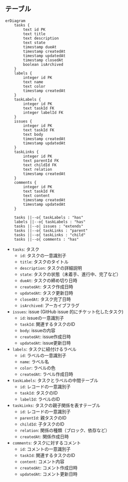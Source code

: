 ## テーブル

```mermaid
erDiagram
    tasks {
        text id PK
        text title
        text description
        text state
        timestamp dueAt
        timestamp createdAt
        timestamp updatedAt
        timestamp closedAt
        boolean isArchived
    }
    labels {
        integer id PK
        text name
        text color
        timestamp createdAt
    }
    taskLabels {
        integer id PK
        text taskId FK
        integer labelId FK
    }
    issues {
        integer id PK
        text taskId FK
        text body
        timestamp createdAt
        timestamp updatedAt
    }
    taskLinks {
        integer id PK
        text parentId FK
        text childId FK
        text relation
        timestamp createdAt
    }
    comments {
        integer id PK
        text taskId FK
        text content
        timestamp createdAt
        timestamp updatedAt
    }

    tasks ||--o{ taskLabels : "has"
    labels ||--o{ taskLabels : "has"
    tasks ||--o| issues : "extends"
    tasks ||--o{ taskLinks : "parent"
    tasks ||--o{ taskLinks : "child"
    tasks ||--o{ comments : "has"
```

- `tasks`: タスク
  - `id`: タスクの一意識別子
  - `title`: タスクのタイトル
  - `description`: タスクの詳細説明
  - `state`: タスクの状態（未着手、進行中、完了など）
  - `dueAt`: タスクの締め切り日時
  - `createdAt`: タスク作成日時
  - `updatedAt`: タスク更新日時
  - `closedAt`: タスク完了日時
  - `isArchived`: アーカイブフラグ
- `issues`: issue (GitHub issue 的にチケット化したタスク)
  - `id`: issueの一意識別子
  - `taskId`: 関連するタスクのID
  - `body`: issueの内容
  - `createdAt`: issue作成日時
  - `updatedAt`: issue更新日時
- `labels`: タスクに紐付けるラベル
  - `id`: ラベルの一意識別子
  - `name`: ラベル名
  - `color`: ラベルの色
  - `createdAt`: ラベル作成日時
- `taskLabels`: タスクとラベルの中間テーブル
  - `id`: レコードの一意識別子
  - `taskId`: タスクのID
  - `labelId`: ラベルのID
- `taskLinks`: タスクの親子関係を表すテーブル
  - `id`: レコードの一意識別子
  - `parentId`: 親タスクのID
  - `childId`: 子タスクのID
  - `relation`: 関係の種類（ブロック、依存など）
  - `createdAt`: 関係作成日時
- `comments`: タスクに対するコメント
  - `id`: コメントの一意識別子
  - `taskId`: 関連するタスクのID
  - `content`: コメント内容
  - `createdAt`: コメント作成日時
  - `updatedAt`: コメント更新日時
